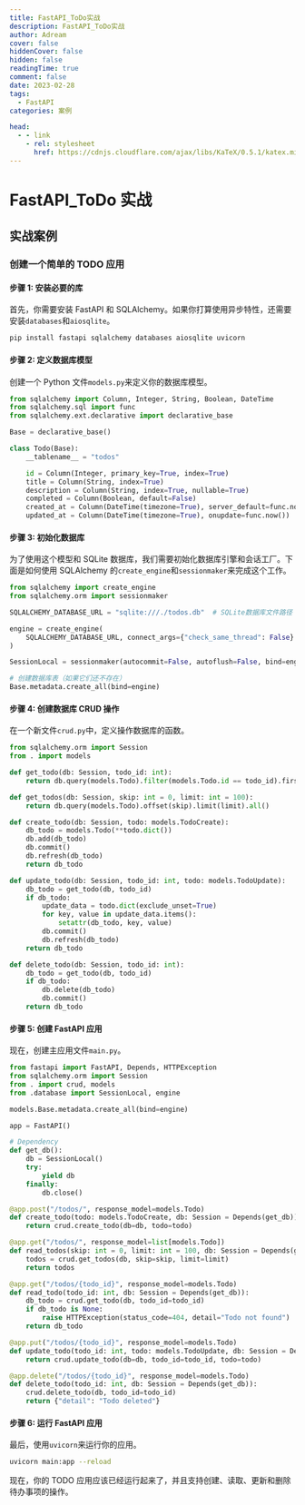```yaml
---
title: FastAPI_ToDo实战
description: FastAPI_ToDo实战
author: Adream
cover: false
hiddenCover: false
hidden: false
readingTime: true
comment: false
date: 2023-02-28
tags:
  - FastAPI
categories: 案例

head:
  - - link
    - rel: stylesheet
      href: https://cdnjs.cloudflare.com/ajax/libs/KaTeX/0.5.1/katex.min.css
---
```


# FastAPI_ToDo 实战

## 实战案例

### 创建一个简单的 TODO 应用

#### 步骤 1: 安装必要的库

首先，你需要安装 FastAPI 和 SQLAlchemy。如果你打算使用异步特性，还需要安装`databases`和`aiosqlite`。

```bash
pip install fastapi sqlalchemy databases aiosqlite uvicorn
```

#### 步骤 2: 定义数据库模型

创建一个 Python 文件`models.py`来定义你的数据库模型。

```python
from sqlalchemy import Column, Integer, String, Boolean, DateTime
from sqlalchemy.sql import func
from sqlalchemy.ext.declarative import declarative_base

Base = declarative_base()

class Todo(Base):
    __tablename__ = "todos"

    id = Column(Integer, primary_key=True, index=True)
    title = Column(String, index=True)
    description = Column(String, index=True, nullable=True)
    completed = Column(Boolean, default=False)
    created_at = Column(DateTime(timezone=True), server_default=func.now())
    updated_at = Column(DateTime(timezone=True), onupdate=func.now())
```

#### 步骤 3: 初始化数据库

为了使用这个模型和 SQLite 数据库，我们需要初始化数据库引擎和会话工厂。下面是如何使用 SQLAlchemy 的`create_engine`和`sessionmaker`来完成这个工作。

```python
from sqlalchemy import create_engine
from sqlalchemy.orm import sessionmaker

SQLALCHEMY_DATABASE_URL = "sqlite:///./todos.db"  # SQLite数据库文件路径

engine = create_engine(
    SQLALCHEMY_DATABASE_URL, connect_args={"check_same_thread": False}
)

SessionLocal = sessionmaker(autocommit=False, autoflush=False, bind=engine)

# 创建数据库表（如果它们还不存在）
Base.metadata.create_all(bind=engine)
```

#### 步骤 4: 创建数据库 CRUD 操作

在一个新文件`crud.py`中，定义操作数据库的函数。

```python
from sqlalchemy.orm import Session
from . import models

def get_todo(db: Session, todo_id: int):
    return db.query(models.Todo).filter(models.Todo.id == todo_id).first()

def get_todos(db: Session, skip: int = 0, limit: int = 100):
    return db.query(models.Todo).offset(skip).limit(limit).all()

def create_todo(db: Session, todo: models.TodoCreate):
    db_todo = models.Todo(**todo.dict())
    db.add(db_todo)
    db.commit()
    db.refresh(db_todo)
    return db_todo

def update_todo(db: Session, todo_id: int, todo: models.TodoUpdate):
    db_todo = get_todo(db, todo_id)
    if db_todo:
        update_data = todo.dict(exclude_unset=True)
        for key, value in update_data.items():
            setattr(db_todo, key, value)
        db.commit()
        db.refresh(db_todo)
    return db_todo

def delete_todo(db: Session, todo_id: int):
    db_todo = get_todo(db, todo_id)
    if db_todo:
        db.delete(db_todo)
        db.commit()
    return db_todo
```

#### 步骤 5: 创建 FastAPI 应用

现在，创建主应用文件`main.py`。

```python
from fastapi import FastAPI, Depends, HTTPException
from sqlalchemy.orm import Session
from . import crud, models
from .database import SessionLocal, engine

models.Base.metadata.create_all(bind=engine)

app = FastAPI()

# Dependency
def get_db():
    db = SessionLocal()
    try:
        yield db
    finally:
        db.close()

@app.post("/todos/", response_model=models.Todo)
def create_todo(todo: models.TodoCreate, db: Session = Depends(get_db)):
    return crud.create_todo(db=db, todo=todo)

@app.get("/todos/", response_model=list[models.Todo])
def read_todos(skip: int = 0, limit: int = 100, db: Session = Depends(get_db)):
    todos = crud.get_todos(db, skip=skip, limit=limit)
    return todos

@app.get("/todos/{todo_id}", response_model=models.Todo)
def read_todo(todo_id: int, db: Session = Depends(get_db)):
    db_todo = crud.get_todo(db, todo_id=todo_id)
    if db_todo is None:
        raise HTTPException(status_code=404, detail="Todo not found")
    return db_todo

@app.put("/todos/{todo_id}", response_model=models.Todo)
def update_todo(todo_id: int, todo: models.TodoUpdate, db: Session = Depends(get_db)):
    return crud.update_todo(db=db, todo_id=todo_id, todo=todo)

@app.delete("/todos/{todo_id}", response_model=models.Todo)
def delete_todo(todo_id: int, db: Session = Depends(get_db)):
    crud.delete_todo(db, todo_id=todo_id)
    return {"detail": "Todo deleted"}
```

#### 步骤 6: 运行 FastAPI 应用

最后，使用`uvicorn`来运行你的应用。

```bash
uvicorn main:app --reload
```

现在，你的 TODO 应用应该已经运行起来了，并且支持创建、读取、更新和删除待办事项的操作。
